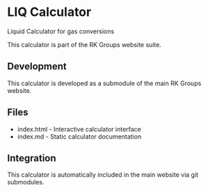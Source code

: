 # LIQ Calculator

Liquid Calculator for gas conversions

This calculator is part of the RK Groups website suite.

## Development

This calculator is developed as a submodule of the main RK Groups website.

## Files

- index.html - Interactive calculator interface
- index.md - Static calculator documentation

## Integration

This calculator is automatically included in the main website via git submodules.

